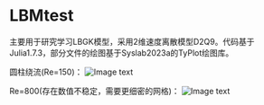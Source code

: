 # LBMtest
主要用于研究学习LBGK模型，采用2维速度离散模型D2Q9。代码基于Julia1.7.3，部分文件的绘图基于Syslab2023a的TyPlot绘图库。

圆柱绕流(Re=150)：
 ![Image text](https://github.com/Chalose/LBMtest/blob/main/images/jl_gtnkO7HF07.gif)
 
Re=800(存在数值不稳定，需要更细密的网格)：
 ![Image text](https://github.com/Chalose/LBMtest/blob/main/images/jl_0Q8HUNtt6Y.gif)
